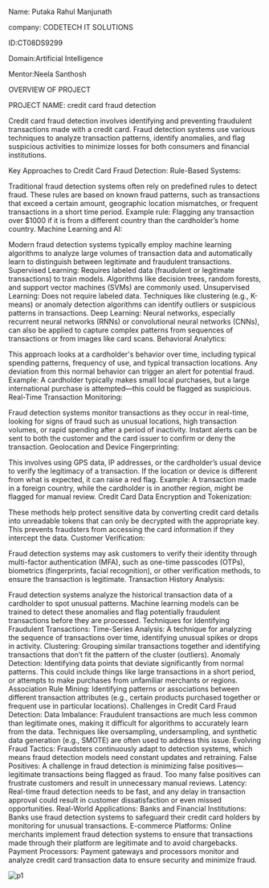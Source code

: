 Name: Putaka Rahul Manjunath

company: CODETECH IT SOLUTIONS

ID:CT08DS9299

Domain:Artificial Intelligence

Mentor:Neela Santhosh

OVERVIEW OF PROJECT

PROJECT NAME: credit card fraud detection

Credit card fraud detection involves identifying and preventing fraudulent transactions made with a credit card. Fraud detection systems use various techniques to analyze transaction patterns, identify anomalies, and flag suspicious activities to minimize losses for both consumers and financial institutions.

Key Approaches to Credit Card Fraud Detection:
Rule-Based Systems:

Traditional fraud detection systems often rely on predefined rules to detect fraud. These rules are based on known fraud patterns, such as transactions that exceed a certain amount, geographic location mismatches, or frequent transactions in a short time period.
Example rule: Flagging any transaction over $1000 if it is from a different country than the cardholder’s home country.
Machine Learning and AI:

Modern fraud detection systems typically employ machine learning algorithms to analyze large volumes of transaction data and automatically learn to distinguish between legitimate and fraudulent transactions.
Supervised Learning: Requires labeled data (fraudulent or legitimate transactions) to train models. Algorithms like decision trees, random forests, and support vector machines (SVMs) are commonly used.
Unsupervised Learning: Does not require labeled data. Techniques like clustering (e.g., K-means) or anomaly detection algorithms can identify outliers or suspicious patterns in transactions.
Deep Learning: Neural networks, especially recurrent neural networks (RNNs) or convolutional neural networks (CNNs), can also be applied to capture complex patterns from sequences of transactions or from images like card scans.
Behavioral Analytics:

This approach looks at a cardholder's behavior over time, including typical spending patterns, frequency of use, and typical transaction locations. Any deviation from this normal behavior can trigger an alert for potential fraud.
Example: A cardholder typically makes small local purchases, but a large international purchase is attempted—this could be flagged as suspicious.
Real-Time Transaction Monitoring:

Fraud detection systems monitor transactions as they occur in real-time, looking for signs of fraud such as unusual locations, high transaction volumes, or rapid spending after a period of inactivity.
Instant alerts can be sent to both the customer and the card issuer to confirm or deny the transaction.
Geolocation and Device Fingerprinting:

This involves using GPS data, IP addresses, or the cardholder’s usual device to verify the legitimacy of a transaction. If the location or device is different from what is expected, it can raise a red flag.
Example: A transaction made in a foreign country, while the cardholder is in another region, might be flagged for manual review.
Credit Card Data Encryption and Tokenization:

These methods help protect sensitive data by converting credit card details into unreadable tokens that can only be decrypted with the appropriate key. This prevents fraudsters from accessing the card information if they intercept the data.
Customer Verification:

Fraud detection systems may ask customers to verify their identity through multi-factor authentication (MFA), such as one-time passcodes (OTPs), biometrics (fingerprints, facial recognition), or other verification methods, to ensure the transaction is legitimate.
Transaction History Analysis:

Fraud detection systems analyze the historical transaction data of a cardholder to spot unusual patterns. Machine learning models can be trained to detect these anomalies and flag potentially fraudulent transactions before they are processed.
Techniques for Identifying Fraudulent Transactions:
Time-Series Analysis: A technique for analyzing the sequence of transactions over time, identifying unusual spikes or drops in activity.
Clustering: Grouping similar transactions together and identifying transactions that don’t fit the pattern of the cluster (outliers).
Anomaly Detection: Identifying data points that deviate significantly from normal patterns. This could include things like large transactions in a short period, or attempts to make purchases from unfamiliar merchants or regions.
Association Rule Mining: Identifying patterns or associations between different transaction attributes (e.g., certain products purchased together or frequent use in particular locations).
Challenges in Credit Card Fraud Detection:
Data Imbalance: Fraudulent transactions are much less common than legitimate ones, making it difficult for algorithms to accurately learn from the data. Techniques like oversampling, undersampling, and synthetic data generation (e.g., SMOTE) are often used to address this issue.
Evolving Fraud Tactics: Fraudsters continuously adapt to detection systems, which means fraud detection models need constant updates and retraining.
False Positives: A challenge in fraud detection is minimizing false positives—legitimate transactions being flagged as fraud. Too many false positives can frustrate customers and result in unnecessary manual reviews.
Latency: Real-time fraud detection needs to be fast, and any delay in transaction approval could result in customer dissatisfaction or even missed opportunities.
Real-World Applications:
Banks and Financial Institutions: Banks use fraud detection systems to safeguard their credit card holders by monitoring for unusual transactions.
E-commerce Platforms: Online merchants implement fraud detection systems to ensure that transactions made through their platform are legitimate and to avoid chargebacks.
Payment Processors: Payment gateways and processors monitor and analyze credit card transaction data to ensure security and minimize fraud.

![p1](https://github.com/user-attachments/assets/08125265-23af-4ab5-85bd-3f4384444e9d)
